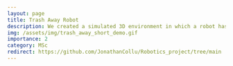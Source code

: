 ```yaml
---
layout: page
title: Trash Away Robot
description: We created a simulated 3D environment in which a robot has to detect and move cubes outside of a squared area. Using computer vision (a camera is the only sensor) and reinforcement learning, we successfully solved the task and correctly deployed the robot in the real world on the first try.
img: /assets/img/trash_away_short_demo.gif
importance: 2
category: MSc
redirect: https://github.com/JonathanCollu/Robotics_project/tree/main
---
```


